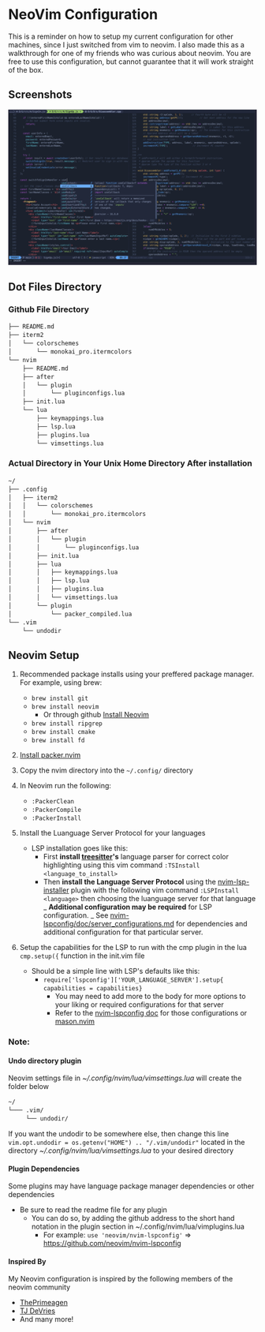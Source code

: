 # NeoVim Configuration
This is a reminder on how to setup my current configuration for other machines, since I just switched from vim to neovim. I also made this as a walkthrough for
one of my friends who was curious about neovim.
You are free to use this configuration, but cannot guarantee that it will work straight of the box.
## Screenshots
![Neovim Configuration](https://github.com/AmielCyber/MacDotFiles/blob/main/screenShots/neovimConfigScreen.png)

## Dot Files Directory

### Github File Directory

```bash
├── README.md
├── iterm2
│   └── colorschemes
│       └── monokai_pro.itermcolors
└── nvim
    ├── README.md
    ├── after
    │   └── plugin
    │       └── pluginconfigs.lua
    ├── init.lua
    └── lua
        ├── keymappings.lua
        ├── lsp.lua
        ├── plugins.lua
        └── vimsettings.lua
```

### Actual Directory in Your Unix Home Directory After installation

```bash
~/
├── .config
│   ├── iterm2
│   │   └── colorschemes
│   │       └── monokai_pro.itermcolors
│   └── nvim
│       ├── after
│       │   └── plugin
│       │       └── pluginconfigs.lua
│       ├── init.lua
│       ├── lua
│       │   ├── keymappings.lua
│       │   ├── lsp.lua
│       │   ├── plugins.lua
│       │   └── vimsettings.lua
│       └── plugin
│           └── packer_compiled.lua
└── .vim
    └── undodir
```

## Neovim Setup

1. Recommended package installs using your preffered package manager. For example, using brew:
   - `brew install git`
   - `brew install neovim`
     - Or through github [Install Neovim](https://github.com/neovim/neovim/wiki/Installing-Neovim)
   - `brew install ripgrep`
   - `brew install cmake`
   - `brew install fd`

2. [Install packer.nvim](https://github.com/wbthomason/packer.nvim)

3. Copy the nvim directory into the `~/.config/` directory

4. In Neovim run the following:
   - `:PackerClean`
   - `:PackerCompile`
   - `:PackerInstall`

5. Install the Luanguage Server Protocol for your languages
   - LSP installation goes like this:
     - First **install [treesitter](https://github.com/nvim-treesitter/nvim-treesitter)'s** language parser for correct
       color highlighting using this vim command `:TSInstall <language_to_install>`
     - Then **install the Language Server Protocol** using the [nvim-lsp-installer](https://github.com/williamboman/nvim-lsp-installer)
       plugin with the following vim command `:LSPInstall <language>` then choosing the luanguage server for that language
       _ **Additional configuration may be required** for LSP configuration.
       _ See [nvim-lspconfig/doc/server_configurations.md](https://github.com/neovim/nvim-lspconfig/blob/master/doc/server_configurations.md#remark_ls)
       for dependencies and additional configuration for that particular server.

6. Setup the capabilities for the LSP to run with the cmp plugin in the lua `cmp.setup({` function in the init.vim file
   - Should be a simple line with LSP's defaults like this:
     - `require['lspconfig']['YOUR_LANGUAGE_SERVER'].setup{ capabilities = capabilities}`
       - You may need to add more to the body for more options to your liking or required configurations for that server
       - Refer to the [nvim-lspconfig doc](https://github.com/neovim/nvim-lspconfig/blob/master/doc/server_configurations.md#remark_ls) for those configurations
         or [mason.nvim](https://github.com/williamboman/mason.nvim)

### Note:
#### Undo directory plugin
Neovim settings file in _~/.config/nvim/lua/vimsettings.lua_ will create the folder below

```bash
~/
└─── .vim/
     └── undodir/
```

If you want the undodir to be somewhere else, then change this line
`vim.opt.undodir = os.getenv("HOME") .. "/.vim/undodir"`
located in the directory _~/.config/nvim/lua/vimsettings.lua_ to your desired directory

#### Plugin Dependencies

Some plugins may have language package manager dependencies or other dependencies

- Be sure to read the readme file for any plugin
  - You can do so, by adding the github address to the short hand notation in the plugin section in ~/.config/nvim/lua/vimplugins.lua
    - For example: `use 'neovim/nvim-lspconfig'` => https://github.com/neovim/nvim-lspconfig

#### Inspired By
My Neovim configuration is inspired by the following members of the neovim community

- [ThePrimeagen](https://github.com/ThePrimeagen)
- [TJ DeVries](https://github.com/tjdevries)
- And many more!
